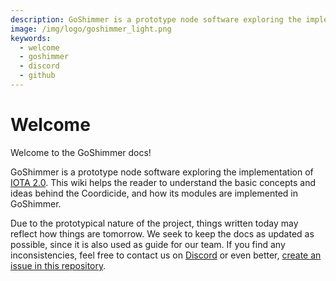 ```yaml
---
description: GoShimmer is a prototype node software exploring the implementation of IOTA 2.0. This wiki helps the reader to understand the basic concepts and ideas behind Coordicide, and how its modules are implemented in GoShimmer.
image: /img/logo/goshimmer_light.png
keywords:
  - welcome
  - goshimmer
  - discord
  - github
---
```


# Welcome

Welcome to the GoShimmer docs!

GoShimmer is a prototype node software exploring the implementation of [IOTA 2.0](https://github.com/iotaledger/IOTA-2.0-Research-Specifications). This wiki helps the reader to understand the basic concepts and ideas behind the Coordicide, and how its modules are implemented in GoShimmer.

Due to the prototypical nature of the project, things written today may reflect how things are tomorrow. We seek to keep the docs as updated as possible, since it is also used as guide for our team. If you find any inconsistencies, feel free to contact us on [Discord](https://discord.iota.org/) or even better, [create an issue in this repository](https://github.com/iotaledger/goshimmer/issues/new/choose).
